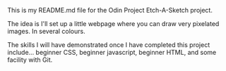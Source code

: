 This is my README.md file for the Odin Project Etch-A-Sketch project.

The idea is I'll set up a little webpage where you can draw very pixelated 
images. In several colours.

The skills I will have demonstrated once I have completed this project 
include... beginner CSS, beginner javascript, beginner HTML, and some 
facility with Git. 